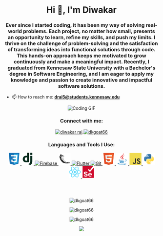 <h1 align="center">Hi 👋, I'm Diwakar</h1>
<h3 align="center">Ever since I started coding, it has been my way of solving real-world problems. Each project, no matter how small, presents an opportunity to learn, refine my skills, and push my limits. I thrive on the challenge of problem-solving and the satisfaction of transforming ideas into functional solutions through code. This hands-on approach keeps me motivated to grow continuously and make a meaningful impact. Recently, I graduated from Kennesaw State University with a Bachelor's degree in Software Engineering, and I am eager to apply my knowledge and passion to create innovative and impactful software solutions.
</h3>

- 📫 How to reach me: **drai5@students.kennesaw.edu**

<!-- Adding a dynamic, eye-catching GIF -->
<p align="center">
  <img src="https://media.giphy.com/media/qgQUggAC3Pfv687qPC/giphy.gif" width="500" height="300" alt="Coding GIF"/>
</p>

<h3 align="center">Connect with me:</h3>
<p align="center">
  <a href="https://linkedin.com/in/diwakar rai" target="_blank">
    <img align="center" src="https://raw.githubusercontent.com/rahuldkjain/github-profile-readme-generator/master/src/images/icons/Social/linked-in-alt.svg" alt="diwakar rai" height="30" width="40" />
  </a>
  <a href="https://www.leetcode.com/dkgoat66" target="_blank">
    <img align="center" src="https://raw.githubusercontent.com/rahuldkjain/github-profile-readme-generator/master/src/images/icons/Social/leet-code.svg" alt="dkgoat66" height="30" width="40" />
  </a>
</p>

<h3 align="center">Languages and Tools I Use:</h3>
<p align="center">
  <a href="https://www.w3schools.com/css/" target="_blank" rel="noreferrer"> 
    <img src="https://raw.githubusercontent.com/devicons/devicon/master/icons/css3/css3-original.svg" alt="CSS3" width="40" height="40" /> 
  </a>
  <a href="https://www.djangoproject.com/" target="_blank" rel="noreferrer"> 
    <img src="https://raw.githubusercontent.com/devicons/devicon/master/icons/django/django-plain.svg" alt="Django" width="40" height="40" /> 
  </a>
  <a href="https://firebase.google.com/" target="_blank" rel="noreferrer"> 
    <img src="https://www.vectorlogo.zone/logos/firebase/firebase-icon.svg" alt="Firebase" width="40" height="40" /> 
  </a>
  <a href="https://flask.palletsprojects.com/" target="_blank" rel="noreferrer"> 
    <img src="https://raw.githubusercontent.com/devicons/devicon/master/icons/flask/flask-original.svg" alt="Flask" width="40" height="40" /> 
  </a>
  <a href="https://flutter.dev" target="_blank" rel="noreferrer"> 
    <img src="https://www.vectorlogo.zone/logos/flutterio/flutterio-icon.svg" alt="Flutter" width="40" height="40" /> 
  </a>
  <a href="https://git-scm.com/" target="_blank" rel="noreferrer"> 
    <img src="https://www.vectorlogo.zone/logos/git-scm/git-scm-icon.svg" alt="Git" width="40" height="40" /> 
  </a>
  <a href="https://www.w3.org/html/" target="_blank" rel="noreferrer"> 
    <img src="https://raw.githubusercontent.com/devicons/devicon/master/icons/html5/html5-original.svg" alt="HTML5" width="40" height="40" /> 
  </a>
  <a href="https://www.java.com" target="_blank" rel="noreferrer"> 
    <img src="https://raw.githubusercontent.com/devicons/devicon/master/icons/java/java-original.svg" alt="Java" width="40" height="40" /> 
  </a>
  <a href="https://developer.mozilla.org/en-US/docs/Web/JavaScript" target="_blank" rel="noreferrer"> 
    <img src="https://raw.githubusercontent.com/devicons/devicon/master/icons/javascript/javascript-original.svg" alt="JavaScript" width="40" height="40" /> 
  </a>
  <a href="https://www.python.org" target="_blank" rel="noreferrer"> 
    <img src="https://raw.githubusercontent.com/devicons/devicon/master/icons/python/python-original.svg" alt="Python" width="40" height="40" /> 
  </a> 
  <a href="https://reactjs.org/" target="_blank" rel="noreferrer"> 
    <img src="https://raw.githubusercontent.com/devicons/devicon/master/icons/react/react-original.svg" alt="React" width="40" height="40" /> 
  </a>
  <a href="https://www.selenium.dev" target="_blank" rel="noreferrer"> 
    <img src="https://raw.githubusercontent.com/devicons/devicon/master/icons/selenium/selenium-original.svg" alt="Selenium" width="40" height="40" /> 
  </a>
</p>

<!-- Adding some space before showing stats -->
<br/><br/>

<!-- GitHub Stats -->
<p align="center">
  <img src="https://github-readme-stats.vercel.app/api/top-langs?username=dkgoat66&show_icons=true&locale=en&layout=compact" alt="dkgoat66" />
</p>

<p align="center">
  <img src="https://github-readme-stats.vercel.app/api?username=dkgoat66&show_icons=true&locale=en" alt="dkgoat66" />
</p>

<p align="center">
  <img src="https://github-readme-streak-stats.herokuapp.com/?user=dkgoat66&" alt="dkgoat66" />
</p>

<!-- Cool footer animation -->
<p align="center">
  <img src="https://capsule-render.vercel.app/api?type=waving&color=gradient&height=100&section=footer"/>
</p>
